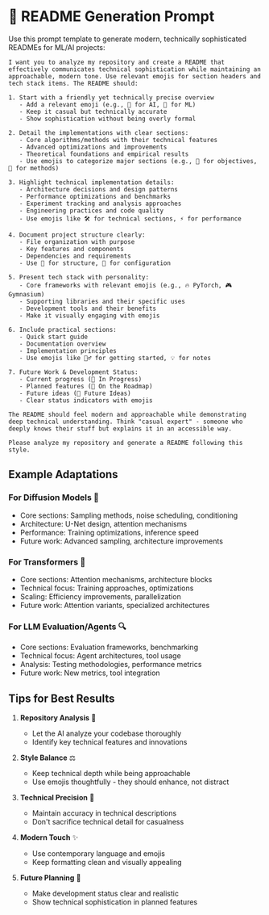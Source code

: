 # 📝 README Generation Prompt

Use this prompt template to generate modern, technically sophisticated READMEs for ML/AI projects:

```
I want you to analyze my repository and create a README that effectively communicates technical sophistication while maintaining an approachable, modern tone. Use relevant emojis for section headers and tech stack items. The README should:

1. Start with a friendly yet technically precise overview
   - Add a relevant emoji (e.g., 🤖 for AI, 🧠 for ML)
   - Keep it casual but technically accurate
   - Show sophistication without being overly formal

2. Detail the implementations with clear sections:
   - Core algorithms/methods with their technical features
   - Advanced optimizations and improvements
   - Theoretical foundations and empirical results
   - Use emojis to categorize major sections (e.g., 🎯 for objectives, 🎲 for methods)

3. Highlight technical implementation details:
   - Architecture decisions and design patterns
   - Performance optimizations and benchmarks
   - Experiment tracking and analysis approaches
   - Engineering practices and code quality
   - Use emojis like 🛠️ for technical sections, ⚡ for performance

4. Document project structure clearly:
   - File organization with purpose
   - Key features and components
   - Dependencies and requirements
   - Use 📁 for structure, 🔧 for configuration

5. Present tech stack with personality:
   - Core frameworks with relevant emojis (e.g., 🔥 PyTorch, 🎮 Gymnasium)
   - Supporting libraries and their specific uses
   - Development tools and their benefits
   - Make it visually engaging with emojis

6. Include practical sections:
   - Quick start guide
   - Documentation overview
   - Implementation principles
   - Use emojis like 🏃‍♂️ for getting started, 💡 for notes

7. Future Work & Development Status:
   - Current progress (🚧 In Progress)
   - Planned features (📝 On the Roadmap)
   - Future ideas (💭 Future Ideas)
   - Clear status indicators with emojis

The README should feel modern and approachable while demonstrating deep technical understanding. Think "casual expert" - someone who deeply knows their stuff but explains it in an accessible way.

Please analyze my repository and generate a README following this style.
```

## Example Adaptations

### For Diffusion Models 🎨
- Core sections: Sampling methods, noise scheduling, conditioning
- Architecture: U-Net design, attention mechanisms
- Performance: Training optimizations, inference speed
- Future work: Advanced sampling, architecture improvements

### For Transformers 🤖
- Core sections: Attention mechanisms, architecture blocks
- Technical focus: Training approaches, optimizations
- Scaling: Efficiency improvements, parallelization
- Future work: Attention variants, specialized architectures

### For LLM Evaluation/Agents 🔍
- Core sections: Evaluation frameworks, benchmarking
- Technical focus: Agent architectures, tool usage
- Analysis: Testing methodologies, performance metrics
- Future work: New metrics, tool integration

## Tips for Best Results

1. **Repository Analysis** 🔎
   - Let the AI analyze your codebase thoroughly
   - Identify key technical features and innovations

2. **Style Balance** ⚖️
   - Keep technical depth while being approachable
   - Use emojis thoughtfully - they should enhance, not distract

3. **Technical Precision** 🎯
   - Maintain accuracy in technical descriptions
   - Don't sacrifice technical detail for casualness

4. **Modern Touch** ✨
   - Use contemporary language and emojis
   - Keep formatting clean and visually appealing

5. **Future Planning** 🔮
   - Make development status clear and realistic
   - Show technical sophistication in planned features
